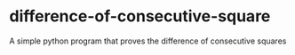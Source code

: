 # difference-of-consecutive-square
A simple python program that proves the difference of consecutive squares
